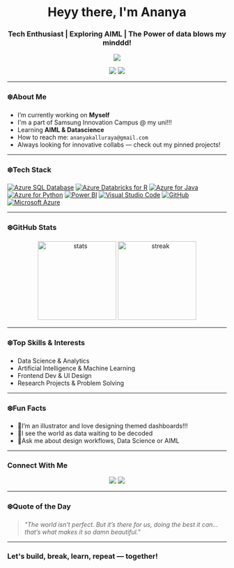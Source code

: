 <!-- Profile Header -->
<h1 align="center">Heyy there, I'm Ananya </h1>
<h3 align="center">Tech Enthusiast | Exploring AIML | The Power of data blows my minddd!</h3>

<p align="center">
  <img src="https://readme-typing-svg.herokuapp.com/?lines=Welcome+to+my+GitHub!;Data+is+Magic,+Code+is+the+Wand.;Always+learning,+always+creating!&center=true&width=500&height=45">
</p>

<!-- Badges -->
<p align="center">
  <a href="ananyakalluraya@gmail.com"><img src="https://img.shields.io/badge/Email-D14836?style=for-the-badge&logo=gmail&logoColor=white"/></a>
  <a href="https://www.linkedin.com/in/ananya-p-s-53b69325a?utm_source=share&utm_campaign=share_via&utm_content=profile&utm_medium=android_app"><img src="https://img.shields.io/badge/LinkedIn-blue?style=for-the-badge&logo=linkedin&logoColor=white"/></a>
</p>

---

### ❄️About Me 

-  I’m currently working on **Myself**
-  I'm a part of Samsung Innovation Campus @ my uni!!!
-  Learning **AIML & Datascience**
-  How to reach me: `ananyakalluraya@gmail.com`
-  Always looking for innovative collabs — check out my pinned projects!

---

### ❄️Tech Stack
<p align="left">
  <a href="https://learn.microsoft.com/en-us/azure/sql-database/"><img src="https://img.shields.io/badge/Azure_SQL_Database-0078D4?style=for-the-badge&logo=azure-sql&logoColor=white" alt="Azure SQL Database"></a>
  <a href="https://learn.microsoft.com/en-us/azure/databricks/scenarios/analytics-r-azure-databricks"><img src="https://img.shields.io/badge/Azure_Databricks_for_R-2B7BBA?style=for-the-badge&logo=apache-spark&logoColor=white" alt="Azure Databricks for R"></a>
  <a href="https://learn.microsoft.com/en-us/azure/java/"><img src="https://img.shields.io/badge/Azure_for_Java-0078D4?style=for-the-badge&logo=java&logoColor=white" alt="Azure for Java"></a>
  <a href="https://learn.microsoft.com/en-us/azure/python/"><img src="https://img.shields.io/badge/Azure_for_Python-3776AB?style=for-the-badge&logo=python&logoColor=white" alt="Azure for Python"></a>
  <a href="https://powerbi.microsoft.com/"><img src="https://img.shields.io/badge/Power_BI-F2C811?style=for-the-badge&logo=power-bi&logoColor=white" alt="Power BI"></a>
  <a href="https://code.visualstudio.com/"><img src="https://img.shields.io/badge/VS_Code-007ACC?style=for-the-badge&logo=visual-studio-code&logoColor=white" alt="Visual Studio Code"></a>
  <a href="https://github.com/"><img src="https://img.shields.io/badge/GitHub-181717?style=for-the-badge&logo=github&logoColor=white" alt="GitHub"></a>
  <a href="https://azure.microsoft.com/"><img src="https://img.shields.io/badge/Microsoft_Azure-0078D4?style=for-the-badge&logo=microsoft-azure&logoColor=white" alt="Microsoft Azure"></a>
</p>

---

### ❄️GitHub Stats
<p align="center">
  <img src="https://github-readme-stats.vercel.app/api?username=ananyapattaje&show_icons=true&theme=tokyonight" alt="stats" height="180"/>
  <img src="https://github-readme-streak-stats.herokuapp.com/?user=ananyapattaje&theme=tokyonight" alt="streak" height="180"/>
</p>

---

### ❄️Top Skills & Interests
- Data Science & Analytics
- Artificial Intelligence & Machine Learning
- Frontend Dev & UI Design
- Research Projects & Problem Solving
---

### ❄️Fun Facts
- 🧊I’m an illustrator and love designing themed dashboards!!!
- 🧊I see the world as data waiting to be decoded
- 🧊Ask me about design workflows, Data Science or AIML

---

### Connect With Me
<p align="center">
  <a href="ananyakalluraya@gmail.com"><img src="https://img.shields.io/badge/Gmail-Email%20Me-red?style=flat&logo=gmail"></a>
  <a href="https://www.linkedin.com/in/ananya-p-s-53b69325a?utm_source=share&utm_campaign=share_via&utm_content=profile&utm_medium=android_app"><img src="https://img.shields.io/badge/LinkedIn-Connect-blue?style=flat&logo=linkedin"></a>
</p>

---

### ❄️Quote of the Day

> *"The world isn’t perfect. But it’s there for us, doing the best it can... that’s what makes it so damn beautiful."* 

---

### Let's build, break, learn, repeat — together!
